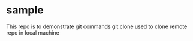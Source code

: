 # sample
This repo is to demonstrate git commands
git clone used to clone remote repo in local machine
